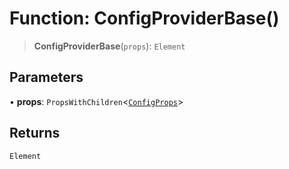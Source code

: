# Function: ConfigProviderBase()

> **ConfigProviderBase**(`props`): `Element`

## Parameters

• **props**: `PropsWithChildren`\<[`ConfigProps`](../interfaces/ConfigProps.md)\>

## Returns

`Element`
